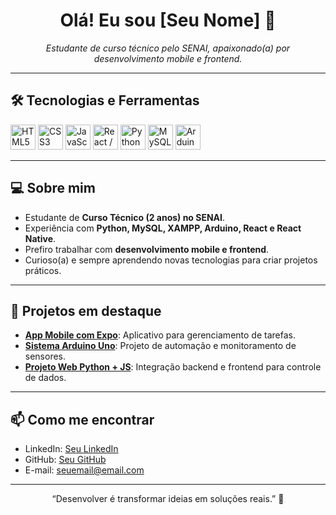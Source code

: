 <h1 align="center">Olá! Eu sou [Seu Nome] 👋</h1>

<p align="center">
  <i>Estudante de curso técnico pelo SENAI, apaixonado(a) por desenvolvimento mobile e frontend.</i>
</p>

---

## 🛠️ Tecnologias e Ferramentas
<p align="left">
  <!-- Frontend -->
  <img src="https://cdn.jsdelivr.net/gh/devicons/devicon/icons/html5/html5-original.svg" width="40" title="HTML5" />
  <img src="https://cdn.jsdelivr.net/gh/devicons/devicon/icons/css3/css3-original.svg" width="40" title="CSS3" />
  <img src="https://cdn.jsdelivr.net/gh/devicons/devicon/icons/javascript/javascript-original.svg" width="40" title="JavaScript" />
  <img src="https://cdn.jsdelivr.net/gh/devicons/devicon/icons/react/react-original.svg" width="40" title="React / React Native" />

  <!-- Backend -->
  <img src="https://cdn.jsdelivr.net/gh/devicons/devicon/icons/python/python-original.svg" width="40" title="Python" />
  <img src="https://cdn.jsdelivr.net/gh/devicons/devicon/icons/mysql/mysql-original.svg" width="40" title="MySQL" />

  <!-- Hardware -->
  <img src="https://cdn.jsdelivr.net/gh/devicons/devicon/icons/arduino/arduino-original.svg" width="40" title="Arduino Uno" />
</p>

---

## 💻 Sobre mim
- Estudante de **Curso Técnico (2 anos) no SENAI**.
- Experiência com **Python, MySQL, XAMPP, Arduino, React e React Native**.
- Prefiro trabalhar com **desenvolvimento mobile e frontend**.
- Curioso(a) e sempre aprendendo novas tecnologias para criar projetos práticos.

---

## 📌 Projetos em destaque
- **[App Mobile com Expo](link)**: Aplicativo para gerenciamento de tarefas.  
- **[Sistema Arduino Uno](link)**: Projeto de automação e monitoramento de sensores.  
- **[Projeto Web Python + JS](link)**: Integração backend e frontend para controle de dados.

---

## 📫 Como me encontrar
- LinkedIn: [Seu LinkedIn](https://www.linkedin.com/in/seu-linkedin)  
- GitHub: [Seu GitHub](https://github.com/seu-usuario)  
- E-mail: seuemail@email.com  

---

<p align="center">“Desenvolver é transformar ideias em soluções reais.” 🚀</p>
